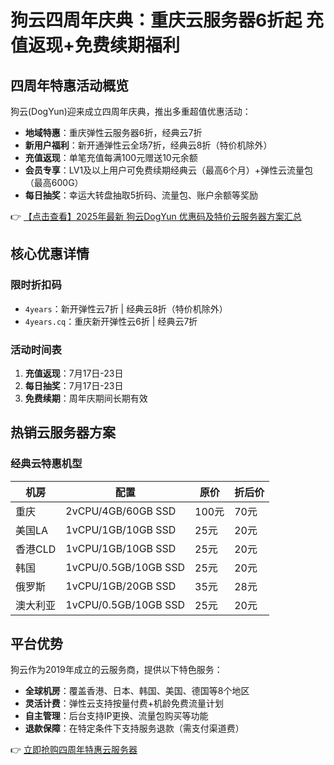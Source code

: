 # 狗云四周年庆典：重庆云服务器6折起 充值返现+免费续期福利

## 四周年特惠活动概览

狗云(DogYun)迎来成立四周年庆典，推出多重超值优惠活动：

- **地域特惠**：重庆弹性云服务器6折，经典云7折
- **新用户福利**：新开通弹性云全场7折，经典云8折（特价机除外）
- **充值返现**：单笔充值每满100元赠送10元余额
- **会员专享**：LV1及以上用户可免费续期经典云（最高6个月）+弹性云流量包（最高600G）
- **每日抽奖**：幸运大转盘抽取5折码、流量包、账户余额等奖励

👉 [【点击查看】2025年最新 狗云DogYun 优惠码及特价云服务器方案汇总](https://bit.ly/DogYun)

## 核心优惠详情

### 限时折扣码
- `4years`：新开弹性云7折 | 经典云8折（特价机除外）
- `4years.cq`：重庆新开弹性云6折 | 经典云7折

### 活动时间表
1. **充值返现**：7月17日-23日
2. **每日抽奖**：7月17日-23日
3. **免费续期**：周年庆期间长期有效

## 热销云服务器方案

### 经典云特惠机型
| 机房      | 配置                     | 原价   | 折后价 |
|-----------|--------------------------|--------|--------|
| 重庆      | 2vCPU/4GB/60GB SSD       | 100元  | 70元   |
| 美国LA    | 1vCPU/1GB/10GB SSD       | 25元   | 20元   |
| 香港CLD   | 1vCPU/1GB/10GB SSD       | 25元   | 20元   |
| 韩国      | 1vCPU/0.5GB/10GB SSD     | 25元   | 20元   |
| 俄罗斯    | 1vCPU/1GB/20GB SSD       | 35元   | 28元   |
| 澳大利亚  | 1vCPU/0.5GB/10GB SSD     | 25元   | 20元   |

## 平台优势

狗云作为2019年成立的云服务商，提供以下特色服务：
- **全球机房**：覆盖香港、日本、韩国、美国、德国等8个地区
- **灵活计费**：弹性云支持按量付费+机龄免费流量计划
- **自主管理**：后台支持IP更换、流量包购买等功能
- **退款保障**：在特定条件下支持服务退款（需支付渠道费）

👉 [立即抢购四周年特惠云服务器](https://bit.ly/DogYun)